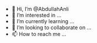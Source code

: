 - 👋 Hi, I’m @AbdullahAnli
- 👀 I’m interested in ...
- 🌱 I’m currently learning ...
- 💞️ I’m looking to collaborate on ...
- 📫 How to reach me ...

<!---
10anl/10anl is a ✨ special ✨ repository because its `README.md` (this file) appears on your GitHub profile.
You can click the Preview link to take a look at your changes.
--->
